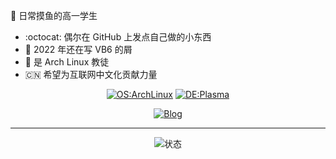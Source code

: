 
:star2: 日常摸鱼的高一学生

- :octocat: 偶尔在 GitHub 上发点自己做的小东西
- :put_litter_in_its_place: 2022 年还在写 VB6 的屑
- :penguin: 是 Arch Linux 教徒
- :cn: 希望为互联网中文化贡献力量

<!---放一堆资料卡而懒得写资料 这人屑死了--->

<div align="center">
  
  [![OS:ArchLinux](https://img.shields.io/badge/系统-ArchLinux-blue?style=flat&logo=archlinux)](https://archlinux.org)
  [![DE:Plasma](https://img.shields.io/badge/桌面-Plasma-lightblue?style=flat&logo=KDE)](https://kde.org)
  
</div>
  

<div align="center">
  
[![Blog](https://img.shields.io/badge/博客-blue?style=flat)](https://lanta.cyou)

</div>

---

<div align="center">
  
![状态](https://github-readme-stats.vercel.app/api?username=YidaozhanYa&locale=cn&show_icons=true)

</div>
